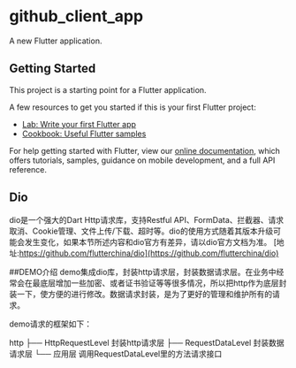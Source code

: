 # github_client_app

A new Flutter application.

## Getting Started

This project is a starting point for a Flutter application.

A few resources to get you started if this is your first Flutter project:

- [Lab: Write your first Flutter app](https://flutter.dev/docs/get-started/codelab)
- [Cookbook: Useful Flutter samples](https://flutter.dev/docs/cookbook)

For help getting started with Flutter, view our
[online documentation](https://flutter.dev/docs), which offers tutorials,
samples, guidance on mobile development, and a full API reference.

## Dio
dio是一个强大的Dart Http请求库，支持Restful API、FormData、拦截器、请求取消、Cookie管理、文件上传/下载、超时等。dio的使用方式随着其版本升级可能会发生变化，如果本节所述内容和dio官方有差异，请以dio官方文档为准。
[地址:https://github.com/flutterchina/dio](https://github.com/flutterchina/dio)

##DEMO介绍
demo集成dio库，封装http请求层，封装数据请求层。在业务中经常会在最底层增加一些加密、或者证书验证等等很多情况，所以把http作为底层封装一下，使方便的进行修改。数据请求封装，是为了更好的管理和维护所有的请求。

demo请求的框架如下：

http
├── HttpRequestLevel    封装http请求层
├── RequestDataLevel    封装数据请求层
└── 应用层     调用RequestDataLevel里的方法请求接口


